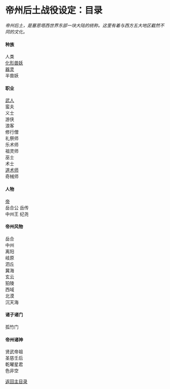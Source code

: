 # 帝州后土战役设定：目录

*帝州后土，是塞恩塔西世界东部一块大陆的统称。这里有着与西方五大地区截然不同的文化。*

#### 种族

人类  
[化形兽妖](化形兽妖.md)  
[器灵](器灵.md)  
半兽妖  

#### 职业

[武人](武人.md)  
蛮夫  
义士  
游侠  
浪客  
修行僧  
礼祭师  
乐术师  
祖灵师  
巫士  
术士  
[道术师](道术师.md)  
奇械师  

#### 人物

[帝](帝.md)  
岳合公 岳传  
中州王 纪尧  

#### 帝州风物

岳合  
中州  
离阳  
岐原  
泗丘  
冀海  
玄云  
狛陵  
西域  
北漠  
沉天海  

#### 诸子诸门

孤竹门  

#### 帝州诸神

贤武帝祖  
圣慈壬后  
乾曜星君  
色非空  

[返回主目录](some-tales/README.md)
